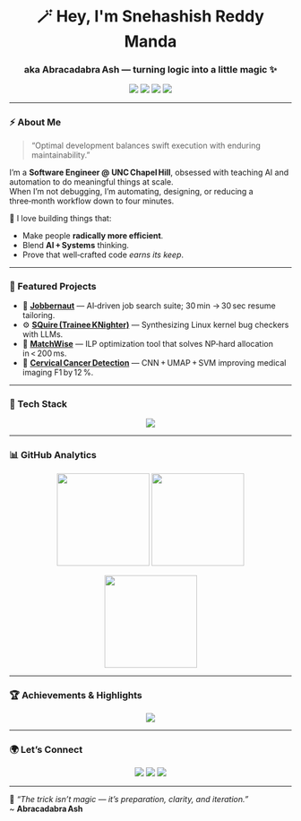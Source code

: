 <!-- 🌌 Profile Header -->
<h1 align="center">🪄 Hey, I'm <strong>Snehashish Reddy Manda</strong></h1>
<h3 align="center">aka <strong>Abracadabra Ash</strong> — turning logic into a little magic ✨</h3>

<p align="center">
  <a href="https://srmanda.com" target="_blank"><img src="https://img.shields.io/badge/Portfolio-000000?style=flat&logo=About.me&logoColor=white"/></a>
  <a href="https://www.linkedin.com/in/srmanda-cs/" target="_blank"><img src="https://img.shields.io/badge/LinkedIn-0A66C2?style=flat&logo=linkedin&logoColor=white"/></a>
  <a href="https://github.com/srmanda-cs" target="_blank"><img src="https://img.shields.io/badge/GitHub-171515?style=flat&logo=github&logoColor=white"/></a>
  <a href="mailto:srmanda.cs@gmail.com"><img src="https://img.shields.io/badge/Email-D14836?style=flat&logo=gmail&logoColor=white"/></a>
</p>

---

### ⚡ About Me

> “Optimal development balances swift execution with enduring maintainability.”

I’m a **Software Engineer @ UNC Chapel Hill**, obsessed with teaching AI and automation to do meaningful things at scale.  
When I’m not debugging, I’m automating, designing, or reducing a three‑month workflow down to four minutes.

🧠 I love building things that:  
- Make people **radically more efficient**.  
- Blend **AI + Systems** thinking.  
- Prove that well‑crafted code *earns its keep*.  

---

### 🧱 Featured Projects

- 🔮 [**Jobbernaut**](https://github.com/orgs/Jobbernaut/repositories) — AI‑driven job search suite; 30 min → 30 sec resume tailoring.  
- ⚙️ [**SQuire (Trainee KNighter)**](https://github.com/srmanda-cs/SQuire) — Synthesizing Linux kernel bug checkers with LLMs.  
- 🧩 [**MatchWise**](https://github.com/orgs/yashas-hm-unc/teams/523/repositories) — ILP optimization tool that solves NP‑hard allocation in < 200 ms.  
- 🧬 [**Cervical Cancer Detection**](https://www.kaggle.com/code/ashishreddy9000/fyp-track-2-darknet-feat-ext-svm-quadri) — CNN + UMAP + SVM improving medical imaging F1 by 12 %.

---

### 🧰 Tech Stack

<p align="center">
  <img src="https://skillicons.dev/icons?i=python,typescript,react,nextjs,flask,fastapi,java,spring,aws,azure,docker,kubernetes,postgresql,mysql,git,githubactions,linux,tensorflow,pytorch" />
</p>

---

### 📊 GitHub Analytics

<p align="center">
  <img src="https://github-readme-stats.vercel.app/api?username=srmanda-cs&show_icons=true&theme=tokyonight&hide_border=true" height="165"/>
  <img src="https://github-readme-stats.vercel.app/api/top-langs/?username=srmanda-cs&layout=compact&theme=tokyonight&hide_border=true" height="165"/>
</p>

<p align="center">
  <img src="https://streak-stats.demolab.com?user=srmanda-cs&theme=tokyonight&hide_border=true" height="165"/>
</p>

---

### 🏆 Achievements & Highlights
<p align="center">
  <img src="https://github-profile-trophy.vercel.app/?username=srmanda-cs&theme=tokyonight&margin-w=8&no-bg=true&no-frame=true" />
</p>

---

### 🌍 Let’s Connect

<p align="center">
  <a href="https://srmanda.com"><img src="https://img.shields.io/badge/Website-srmanda.com-0e76a8?style=for-the-badge"/></a>
  <a href="https://www.linkedin.com/in/srmanda-cs/"><img src="https://img.shields.io/badge/LinkedIn-Snehashish%20Reddy%20Manda-0077B5?style=for-the-badge&logo=linkedin"/></a>
  <a href="mailto:srmanda.cs@gmail.com"><img src="https://img.shields.io/badge/Email-Contact%20Me-D14836?style=for-the-badge&logo=gmail&logoColor=white"/></a>
</p>

---

💬 *“The trick isn’t magic — it’s preparation, clarity, and iteration.”*  
~ **Abracadabra Ash**
